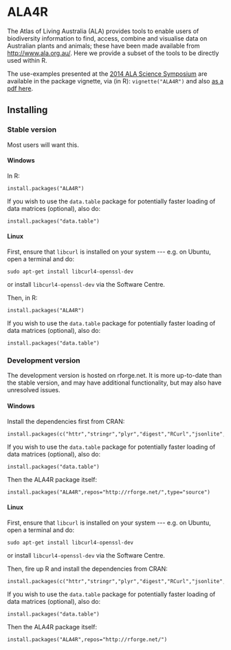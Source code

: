 # ALA4R

The Atlas of Living Australia (ALA) provides tools to enable users of biodiversity information to find, access, combine and visualise data on Australian plants and animals; these have been made available from http://www.ala.org.au/. Here we provide a subset of the tools to be directly used within R.

The use-examples presented at the [2014 ALA Science Symposium](http://www.ala.org.au/blogs-news/2014-atlas-of-living-australia-science-symposium/) are available in the package vignette, via (in R): `vignette("ALA4R")` and also [as a pdf here](./vignettes/ALA4R.pdf?raw=true).


## Installing

### Stable version

Most users will want this.

#### Windows

In R:

```{r}
install.packages("ALA4R")
```

If you wish to use the `data.table` package for potentially faster loading of data matrices (optional), also do:
```{r}
install.packages("data.table")
```



#### Linux

First, ensure that `libcurl` is installed on your system --- e.g. on Ubuntu, open a terminal and do:
```
sudo apt-get install libcurl4-openssl-dev
```

or install `libcurl4-openssl-dev` via the Software Centre.

Then, in R:

```{r}
install.packages("ALA4R")
```

If you wish to use the `data.table` package for potentially faster loading of data matrices (optional), also do:
```{r}
install.packages("data.table")
```

### Development version

The development version is hosted on rforge.net. It is more up-to-date than the stable version, and may have additional functionality, but may also have unresolved issues.

#### Windows

Install the dependencies first from CRAN:
```{r}
install.packages(c("httr","stringr","plyr","digest","RCurl","jsonlite","assertthat","sp"))
```

If you wish to use the `data.table` package for potentially faster loading of data matrices (optional), also do:
```{r}
install.packages("data.table")
```

Then the ALA4R package itself:
```{r}
install.packages("ALA4R",repos="http://rforge.net/",type="source")
```

#### Linux

First, ensure that `libcurl` is installed on your system --- e.g. on Ubuntu, open a terminal and do:
```
sudo apt-get install libcurl4-openssl-dev
```

or install `libcurl4-openssl-dev` via the Software Centre.

Then, fire up R and install the dependencies from CRAN:
```{r}
install.packages(c("httr","stringr","plyr","digest","RCurl","jsonlite","assertthat","sp"))
```

If you wish to use the `data.table` package for potentially faster loading of data matrices (optional), also do:
```{r}
install.packages("data.table")
```

Then the ALA4R package itself:
```{r}
install.packages("ALA4R",repos="http://rforge.net/")
```

